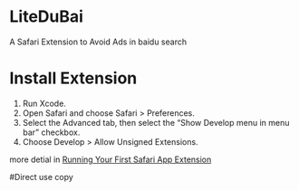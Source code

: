 # LiteDuBai
A Safari Extension to Avoid Ads in baidu search

# Install Extension
1. Run Xcode.
2. Open Safari and choose Safari > Preferences.
3. Select the Advanced tab, then select the “Show Develop menu in menu bar” checkbox.
4. Choose Develop > Allow Unsigned Extensions.

more detial in [Running Your First Safari App Extension](https://developer.apple.com/library/content/documentation/NetworkingInternetWeb/Conceptual/SafariAppExtension_PG/CreatingandTestingYourFirstSafariAppExtension.html#//apple_ref/doc/uid/TP40017319-CH11-SW1)

#Direct use
copy 
